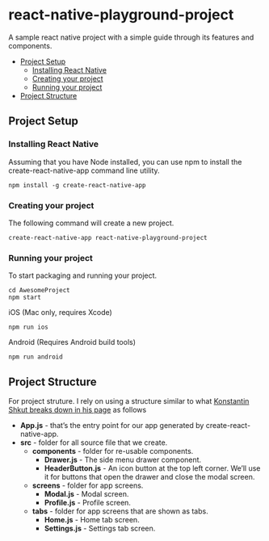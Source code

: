 # react-native-playground-project
A sample react native project with a simple guide through its features and components. 

* [Project Setup](#project-setup)
  * [Installing React Native](#installing-react-native)
  * [Creating your project](#creating-your-project)
  * [Running your project](#running-your-project)
* [Project Structure](#project-Structure)
  

## Project Setup

### Installing React Native

Assuming that you have Node installed, you can use npm to install the create-react-native-app command line utility.

```
npm install -g create-react-native-app
```

### Creating your project

The following command will create a new project.

```
create-react-native-app react-native-playground-project
```


### Running your project

To start packaging and running your project.

```
cd AwesomeProject
npm start
```

iOS (Mac only, requires Xcode)

```
npm run ios
```

Android (Requires Android build tools)

```
npm run android
```

## Project Structure

For project struture. I rely on using a structure similar to what [Konstantin Shkut breaks down in his page](http://rationalappdev.com/cross-platform-navigation-in-react-native/#outlining-the-structure) as follows

* **App.js** - that’s the entry point for our app generated by create-react-native-app.
* **src** - folder for all source file that we create.
  * **components** - folder for re-usable components.
    * **Drawer.js** - The side menu drawer component.
    * **HeaderButton.js** - An icon button at the top left corner. We’ll use it for buttons that open the drawer and close the modal screen.
  * **screens** - folder for app screens.
    * **Modal.js** - Modal screen.
    * **Profile.js** - Profile screen.
  * **tabs** - folder for app screens that are shown as tabs.
    * **Home.js** - Home tab screen.
    * **Settings.js** - Settings tab screen.


